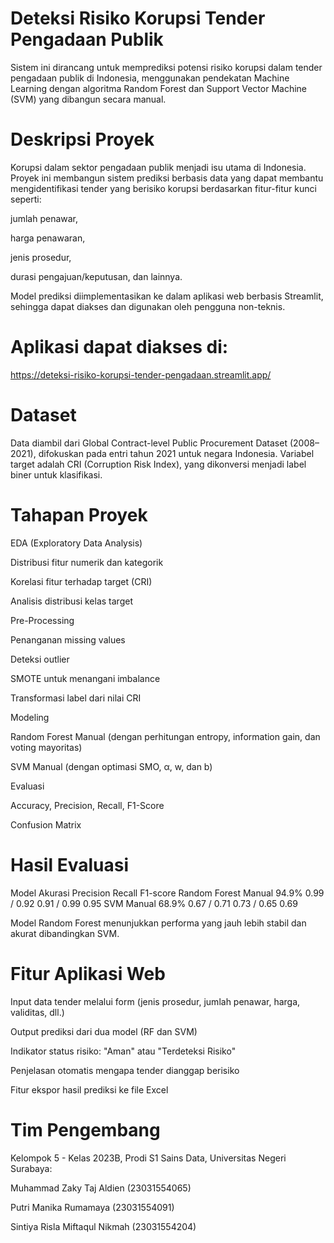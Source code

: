 # Deteksi Risiko Korupsi Tender Pengadaan Publik
Sistem ini dirancang untuk memprediksi potensi risiko korupsi dalam tender pengadaan publik di Indonesia, menggunakan pendekatan Machine Learning dengan algoritma Random Forest dan Support Vector Machine (SVM) yang dibangun secara manual.

# Deskripsi Proyek
Korupsi dalam sektor pengadaan publik menjadi isu utama di Indonesia. Proyek ini membangun sistem prediksi berbasis data yang dapat membantu mengidentifikasi tender yang berisiko korupsi berdasarkan fitur-fitur kunci seperti:

jumlah penawar,

harga penawaran,

jenis prosedur,

durasi pengajuan/keputusan, dan lainnya.

Model prediksi diimplementasikan ke dalam aplikasi web berbasis Streamlit, sehingga dapat diakses dan digunakan oleh pengguna non-teknis.

# Aplikasi dapat diakses di:
https://deteksi-risiko-korupsi-tender-pengadaan.streamlit.app/

# Dataset
Data diambil dari Global Contract-level Public Procurement Dataset (2008–2021), difokuskan pada entri tahun 2021 untuk negara Indonesia. Variabel target adalah CRI (Corruption Risk Index), yang dikonversi menjadi label biner untuk klasifikasi.

# Tahapan Proyek
EDA (Exploratory Data Analysis)

Distribusi fitur numerik dan kategorik

Korelasi fitur terhadap target (CRI)

Analisis distribusi kelas target

Pre-Processing

Penanganan missing values

Deteksi outlier

SMOTE untuk menangani imbalance

Transformasi label dari nilai CRI

Modeling

Random Forest Manual (dengan perhitungan entropy, information gain, dan voting mayoritas)

SVM Manual (dengan optimasi SMO, α, w, dan b)

Evaluasi

Accuracy, Precision, Recall, F1-Score

Confusion Matrix

# Hasil Evaluasi
Model	Akurasi	Precision	Recall	F1-score
Random Forest Manual	94.9%	0.99 / 0.92	0.91 / 0.99	0.95
SVM Manual	68.9%	0.67 / 0.71	0.73 / 0.65	0.69

Model Random Forest menunjukkan performa yang jauh lebih stabil dan akurat dibandingkan SVM.

# Fitur Aplikasi Web
Input data tender melalui form (jenis prosedur, jumlah penawar, harga, validitas, dll.)

Output prediksi dari dua model (RF dan SVM)

Indikator status risiko: "Aman" atau "Terdeteksi Risiko"

Penjelasan otomatis mengapa tender dianggap berisiko

Fitur ekspor hasil prediksi ke file Excel

# Tim Pengembang
Kelompok 5 - Kelas 2023B, Prodi S1 Sains Data, Universitas Negeri Surabaya:

Muhammad Zaky Taj Aldien (23031554065)

Putri Manika Rumamaya (23031554091)

Sintiya Risla Miftaqul Nikmah (23031554204)
